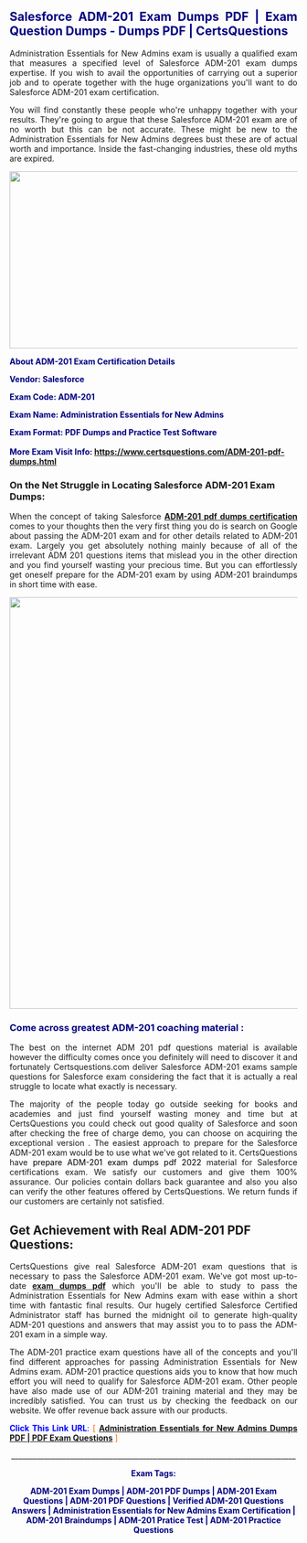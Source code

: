 <h2 style="text-align: justify;"><span style="color: #000080;">Salesforce ADM-201 Exam Dumps PDF | Exam Question Dumps - Dumps PDF | CertsQuestions</span></h2>
<p style="text-align: justify;">Administration Essentials for New Admins exam is usually a qualified exam that measures a specified level of Salesforce  ADM-201 exam dumps expertise. If you wish to avail the opportunities of carrying out a superior job and to operate together with the huge organizations you'll want to do Salesforce ADM-201 exam certification.</p>
<p style="text-align: justify;">You will find constantly these people who're unhappy together with your results. They're going to argue that these Salesforce  ADM-201 exam are of no worth but this can be not accurate. These might be new to the Administration Essentials for New Admins degrees bust these are of actual worth and importance. Inside the fast-changing industries, these old myths are expired.</p>
<p><img style="display: block; margin-left: auto; margin-right: auto;" src="https://i.imgur.com/eaP4ae9.png" width="840" height="310" /></p>
<p><span style="color: #000080;"><strong>About ADM-201 Exam Certification Details</strong></span></p>
<p><span style="color: #000080;"><strong>Vendor: Salesforce<br /></strong></span></p>
<p><span style="color: #000080;"><strong>Exam Code: ADM-201</strong></span></p>
<p><span style="color: #000080;"><strong>Exam Name: Administration Essentials for New Admins</strong></span></p>
<p><span style="color: #000080;"><strong>Exam Format: PDF Dumps and Practice Test Software<br /><br />More Exam Visit Info: <span style="color: #ff6600;"><a href="https://www.certsquestions.com/ADM-201-pdf-dumps.html">https://www.certsquestions.com/ADM-201-pdf-dumps.html</a></span></strong></span></p>
<h3>On the Net Struggle in Locating Salesforce ADM-201 Exam Dumps:</h3>
<p style="text-align: justify;">When the concept of taking Salesforce <a href="https://www.certsquestions.com/ADM-201-pdf-dumps.html"><strong> ADM-201 pdf dumps certification</strong></a> comes to your thoughts then the very first thing you do is search on Google about passing the ADM-201 exam and for other details related to ADM-201 exam. Largely you get absolutely nothing mainly because of all of the irrelevant ADM 201 questions items that mislead you in the other direction and you find yourself wasting your precious time. But you can effortlessly get oneself prepare for the ADM-201 exam by using ADM-201 braindumps in short time with ease.</p>
<p><a href="https://www.certsquestions.com/ADM-201-pdf-dumps.html"><img style="display: block; margin-left: auto; margin-right: auto;" src="https://i.imgur.com/pxhoKQ2.png" width="720" /></a></p>
<h3><span style="color: #000080;">Come across greatest  ADM-201 coaching material :</span></h3>
<p style="text-align: justify;">The best on the internet ADM 201 pdf questions material is available however the difficulty comes once you definitely will need to discover it and fortunately Certsquestions.com deliver Salesforce ADM-201 exams sample questions for Salesforce  exam considering the fact that it is actually a real struggle to locate what exactly is necessary.</p>
<p style="text-align: justify;">The majority of the people today go outside seeking for books and academies and just find yourself wasting money and time but at CertsQuestions you could check out good quality of Salesforce  and soon after checking the free of charge demo, you can choose on acquiring the exceptional version . The easiest approach to prepare for the Salesforce ADM-201 exam would be to use what we've got related to it. CertsQuestions have <span style="color: #000000;">prepare ADM-201 exam dumps pdf 2022</span> material for Salesforce certifications exam. We satisfy our customers and give them 100% assurance. Our policies contain dollars back guarantee and also you also can verify the other features offered by CertsQuestions. We return funds if our customers are certainly not satisfied.</p>
<h2>Get Achievement with Real ADM-201 PDF Questions:</h2>
<p style="text-align: justify;">CertsQuestions give real Salesforce ADM-201 exam questions that is necessary to pass the Salesforce  ADM-201 exam. We've got most up-to-date<strong>&nbsp;<a href="https://www.certsquestions.com/">exam dumps pdf</a></strong>&nbsp;which you'll be able to study to pass the Administration Essentials for New Admins exam with ease within a short time with fantastic final results. Our hugely certified Salesforce Certified Administrator staff has burned the midnight oil to generate high-quality ADM-201 questions and answers that may assist you to to pass the ADM-201 exam in a simple way.</p>
<p style="text-align: justify;">The ADM-201 practice exam questions have all of the concepts and you'll find different approaches for passing Administration Essentials for New Admins exam. ADM-201 practice questions aids you to know that how much effort you will need to qualify for Salesforce  ADM-201 exam. Other people have also made use of our ADM-201 training material and they may be incredibly satisfied. You can trust us by checking the feedback on our website. We offer revenue back assure with our products.</p>
<p style="text-align: justify;"><span style="color: #0000ff;"><strong>Click This Link URL</strong>:</span> <span style="color: #ff6600;">[ <strong><a href="https://www.certsquestions.com/salesforce-certified-administrator-certification.html">Administration Essentials for New Admins Dumps PDF | PDF Exam Questions</a></strong> ]</span></p>
<p style="text-align: center;">______________________________________________________________________________</p>
<p style="text-align: center;"><span style="color: #000080;"><strong>Exam Tags:</strong></span></p>
<p style="text-align: center;"><span style="color: #000080;"><strong>ADM-201 Exam Dumps | ADM-201 PDF Dumps | ADM-201 Exam Questions | ADM-201 PDF Questions | Verified ADM-201 Questions Answers | Administration Essentials for New Admins Exam Certification | ADM-201 Braindumps | ADM-201 Pratice Test | ADM-201 Practice Questions</strong></span></p>
